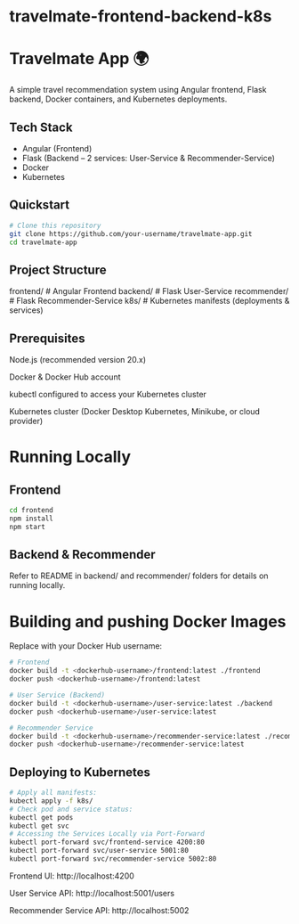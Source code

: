 # travelmate-frontend-backend-k8s

# Travelmate App 🌍

A simple travel recommendation system using Angular frontend, Flask backend, Docker containers, and Kubernetes deployments.

## Tech Stack
- Angular (Frontend)
- Flask (Backend – 2 services: User-Service & Recommender-Service)
- Docker
- Kubernetes

## Quickstart

```bash
# Clone this repository
git clone https://github.com/your-username/travelmate-app.git
cd travelmate-app
```

## Project Structure

frontend/           # Angular Frontend
backend/            # Flask User-Service
recommender/        # Flask Recommender-Service
k8s/                # Kubernetes manifests (deployments & services)

## Prerequisites

Node.js (recommended version 20.x)

Docker & Docker Hub account

kubectl configured to access your Kubernetes cluster

Kubernetes cluster (Docker Desktop Kubernetes, Minikube, or cloud provider)

# Running Locally

## Frontend
```bash
cd frontend
npm install
npm start
```

## Backend & Recommender

Refer to README in backend/ and recommender/ folders for details on running locally.

# Building and pushing Docker Images

Replace <dockerhub-username> with your Docker Hub username:

```bash
# Frontend
docker build -t <dockerhub-username>/frontend:latest ./frontend
docker push <dockerhub-username>/frontend:latest

# User Service (Backend)
docker build -t <dockerhub-username>/user-service:latest ./backend
docker push <dockerhub-username>/user-service:latest

# Recommender Service
docker build -t <dockerhub-username>/recommender-service:latest ./recommender
docker push <dockerhub-username>/recommender-service:latest
```

## Deploying to Kubernetes

```bash
# Apply all manifests:
kubectl apply -f k8s/
# Check pod and service status:
kubectl get pods
kubectl get svc
# Accessing the Services Locally via Port-Forward
kubectl port-forward svc/frontend-service 4200:80
kubectl port-forward svc/user-service 5001:80
kubectl port-forward svc/recommender-service 5002:80
```

Frontend UI: http://localhost:4200

User Service API: http://localhost:5001/users

Recommender Service API: http://localhost:5002